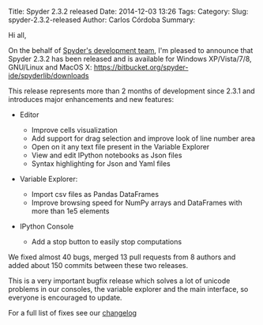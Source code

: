 Title: Spyder 2.3.2 released
Date: 2014-12-03 13:26
Tags: 
Category: 
Slug: spyder-2.3.2-released
Author: Carlos Córdoba
Summary: 

Hi all,

On the behalf of [Spyder's development team](http://code.google.com/p/spyderlib/people/list), I'm pleased to announce that Spyder 2.3.2 has been released and is available for Windows XP/Vista/7/8, GNU/Linux and MacOS X: https://bitbucket.org/spyder-ide/spyderlib/downloads

This release represents more than 2 months of development since 2.3.1 and introduces major enhancements and new features:

- Editor
  - Improve cells visualization
  - Add support for drag selection and improve look of line number area
  - Open on it any text file present in the Variable Explorer
  - View and edit IPython notebooks as Json files
  - Syntax highlighting for Json and Yaml files

- Variable Explorer:
  - Import csv files as Pandas DataFrames
  - Improve browsing speed for NumPy arrays and DataFrames with more than 1e5 elements

- IPython Console
  - Add a stop button to easily stop computations

We fixed almost 40 bugs, merged 13 pull requests from 8 authors and added about 150 commits between these two releases.

This is a very important bugfix release which solves a lot of unicode problems in our consoles, the variable explorer and the main interface, so everyone is encouraged to update.

For a full list of fixes see our [changelog](https://code.google.com/p/spyderlib/wiki/ChangeLog)

